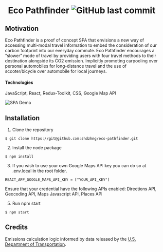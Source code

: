 <div align="center">
    
# Eco Pathfinder ![GitHub last commit](https://img.shields.io/github/last-commit/shdzhng/eco-pathfinder?color=green&logo=github)
</div>

## Motivation
Eco Pathfinder is a proof of concept SPA that envisions a new way of accessing multi-modal travel information to embed the consideration of our carbon footprint into our everyday commute. Eco Pathfinder encourages a “slower” mode of travel by providing users with four travel methods to their destination alongside its CO2 emission. Implicitly promoting carpooling over personal automobiles for long-distance travel and the use of scooter/bicycle over automobile for local journeys.

#### Technologies
JavaScript, React, Redux-Toolkit, CSS, Google Map API 

![SPA Demo](https://media1.giphy.com/media/In4iZ0z4cH0iHHQVmL/giphy.gif?cid=790b76114a32f9db6d0208d88976bf7eb8f7594d377f209d&rid=giphy.gif&ct=g)

## Installation
1. Clone the repository 
 ```
 $ git clone https://git@github.com:shdzhng/eco-pathfinder.git
 ```
2. Install the node package
 ```
 $ npm install
 ```
3. If you wish to use your own Google Maps API key you can do so at .env.local in the root folder. 
```
REACT_APP_GOOGLE_MAPS_API_KEY = ["YOUR_API_KEY"]
```
Ensure that your credential have the following APIs enabled: Directions API, Geocoding API, Maps Javascript API, Places API

5. Run npm start
 ```
 $ npm start
 ```

## Credits

Emissions calculation logic informed by data released by the [U.S. Department of Transportation](https://www.transit.dot.gov/sites/fta.dot.gov/files/docs/PublicTransportationsRoleInRespondingToClimateChange2010.pdf).

